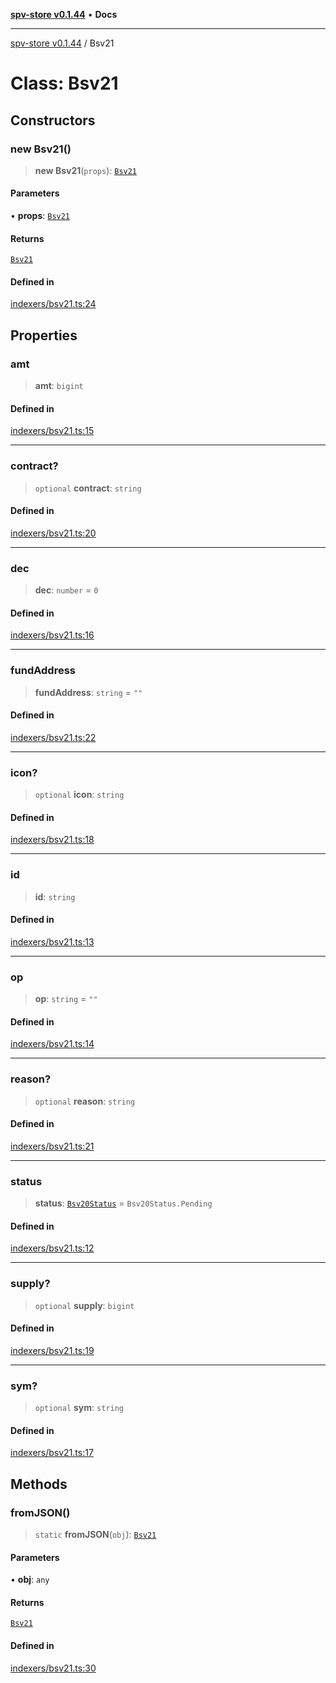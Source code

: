 [**spv-store v0.1.44**](../README.md) • **Docs**

***

[spv-store v0.1.44](../globals.md) / Bsv21

# Class: Bsv21

## Constructors

### new Bsv21()

> **new Bsv21**(`props`): [`Bsv21`](Bsv21.md)

#### Parameters

• **props**: [`Bsv21`](Bsv21.md)

#### Returns

[`Bsv21`](Bsv21.md)

#### Defined in

[indexers/bsv21.ts:24](https://github.com/bitcoin-sv/spv-store/blob/e3a78734f6050d5b58a2dfc50b2ef9975d4564de/src/indexers/bsv21.ts#L24)

## Properties

### amt

> **amt**: `bigint`

#### Defined in

[indexers/bsv21.ts:15](https://github.com/bitcoin-sv/spv-store/blob/e3a78734f6050d5b58a2dfc50b2ef9975d4564de/src/indexers/bsv21.ts#L15)

***

### contract?

> `optional` **contract**: `string`

#### Defined in

[indexers/bsv21.ts:20](https://github.com/bitcoin-sv/spv-store/blob/e3a78734f6050d5b58a2dfc50b2ef9975d4564de/src/indexers/bsv21.ts#L20)

***

### dec

> **dec**: `number` = `0`

#### Defined in

[indexers/bsv21.ts:16](https://github.com/bitcoin-sv/spv-store/blob/e3a78734f6050d5b58a2dfc50b2ef9975d4564de/src/indexers/bsv21.ts#L16)

***

### fundAddress

> **fundAddress**: `string` = `""`

#### Defined in

[indexers/bsv21.ts:22](https://github.com/bitcoin-sv/spv-store/blob/e3a78734f6050d5b58a2dfc50b2ef9975d4564de/src/indexers/bsv21.ts#L22)

***

### icon?

> `optional` **icon**: `string`

#### Defined in

[indexers/bsv21.ts:18](https://github.com/bitcoin-sv/spv-store/blob/e3a78734f6050d5b58a2dfc50b2ef9975d4564de/src/indexers/bsv21.ts#L18)

***

### id

> **id**: `string`

#### Defined in

[indexers/bsv21.ts:13](https://github.com/bitcoin-sv/spv-store/blob/e3a78734f6050d5b58a2dfc50b2ef9975d4564de/src/indexers/bsv21.ts#L13)

***

### op

> **op**: `string` = `""`

#### Defined in

[indexers/bsv21.ts:14](https://github.com/bitcoin-sv/spv-store/blob/e3a78734f6050d5b58a2dfc50b2ef9975d4564de/src/indexers/bsv21.ts#L14)

***

### reason?

> `optional` **reason**: `string`

#### Defined in

[indexers/bsv21.ts:21](https://github.com/bitcoin-sv/spv-store/blob/e3a78734f6050d5b58a2dfc50b2ef9975d4564de/src/indexers/bsv21.ts#L21)

***

### status

> **status**: [`Bsv20Status`](../enumerations/Bsv20Status.md) = `Bsv20Status.Pending`

#### Defined in

[indexers/bsv21.ts:12](https://github.com/bitcoin-sv/spv-store/blob/e3a78734f6050d5b58a2dfc50b2ef9975d4564de/src/indexers/bsv21.ts#L12)

***

### supply?

> `optional` **supply**: `bigint`

#### Defined in

[indexers/bsv21.ts:19](https://github.com/bitcoin-sv/spv-store/blob/e3a78734f6050d5b58a2dfc50b2ef9975d4564de/src/indexers/bsv21.ts#L19)

***

### sym?

> `optional` **sym**: `string`

#### Defined in

[indexers/bsv21.ts:17](https://github.com/bitcoin-sv/spv-store/blob/e3a78734f6050d5b58a2dfc50b2ef9975d4564de/src/indexers/bsv21.ts#L17)

## Methods

### fromJSON()

> `static` **fromJSON**(`obj`): [`Bsv21`](Bsv21.md)

#### Parameters

• **obj**: `any`

#### Returns

[`Bsv21`](Bsv21.md)

#### Defined in

[indexers/bsv21.ts:30](https://github.com/bitcoin-sv/spv-store/blob/e3a78734f6050d5b58a2dfc50b2ef9975d4564de/src/indexers/bsv21.ts#L30)

